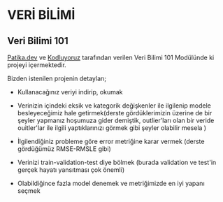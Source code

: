 # VERİ BİLİMİ 

## Veri Bilimi 101

[Patika.dev](https://www.patika.dev/) ve [Kodluyoruz](https://kodluyoruz.org/tr/kodluyoruz/) tarafından verilen Veri Bilimi 101 Modülünde ki projeyi içermektedir.

Bizden istenilen projenin detayları;

- Kullanacağınız veriyi indirip, okumak
- Verinizin içindeki eksik ve kategorik değişkenler ile ilgilenip modele besleyeceğimiz hale getirmek(derste gördüklerimizin üzerine de bir şeyler yapmanız hoşumuza gider demiştik, outlier'ları olan bir veride ouitler'lar ile ilgili yaptıklarınızı görmek gibi şeyler olabilir mesela )

- İlgilendiğiniz probleme göre error metriğine karar vermek (derste gördüğümüz RMSE-RMSLE gibi)
- Verinizi train-validation-test diye bölmek (burada validation ve test'in gerçek hayatı yansıtması çok önemli)
- Olabildiğince fazla model denemek ve metriğimizde en iyi yapanı seçmek


